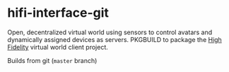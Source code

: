 hifi-interface-git
============

Open, decentralized virtual world using sensors to control avatars and dynamically assigned devices as servers.
PKGBUILD to package the [High Fidelity](https://highfidelity.io/) virtual world client project.

Builds from git (`master` branch)
